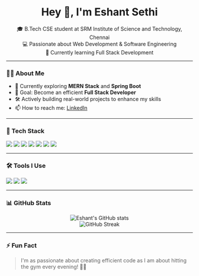 <h1 align="center">Hey 👋, I'm Eshant Sethi</h1>
<p align="center">
  🎓 B.Tech CSE student at SRM Institute of Science and Technology, Chennai <br>
  💻 Passionate about Web Development & Software Engineering <br>
  🚀 Currently learning Full Stack Development
</p>

---

### 🧑‍💻 About Me

- 🌱 Currently exploring **MERN Stack** and **Spring Boot**
- 🎯 Goal: Become an efficient **Full Stack Developer**
- 🛠️ Actively building real-world projects to enhance my skills
- 📫 How to reach me: [LinkedIn](https://www.linkedin.com/in/eshant-sethi-09b35a248/) <!-- Replace with your actual LinkedIn -->

---

### 🧰 Tech Stack

<p>
  <img src="https://img.shields.io/badge/JavaScript-F7DF1E?style=for-the-badge&logo=javascript&logoColor=black"/>
  <img src="https://img.shields.io/badge/HTML5-E34F26?style=for-the-badge&logo=html5&logoColor=white"/>
  <img src="https://img.shields.io/badge/CSS3-1572B6?style=for-the-badge&logo=css3&logoColor=white"/>
  <img src="https://img.shields.io/badge/React-20232A?style=for-the-badge&logo=react&logoColor=61DAFB"/>
  <img src="https://img.shields.io/badge/Node.js-339933?style=for-the-badge&logo=nodedotjs&logoColor=white"/>
  <img src="https://img.shields.io/badge/Java-ED8B00?style=for-the-badge&logo=java&logoColor=white"/>
  <img src="https://img.shields.io/badge/C++-00599C?style=for-the-badge&logo=c%2b%2b&logoColor=white"/>
</p>

---

### 🛠️ Tools I Use

<p>
  <img src="https://img.shields.io/badge/VSCode-007ACC?style=for-the-badge&logo=visual%20studio%20code&logoColor=white"/>
  <img src="https://img.shields.io/badge/Git-F05032?style=for-the-badge&logo=git&logoColor=white"/>
  <img src="https://img.shields.io/badge/GitHub-181717?style=for-the-badge&logo=github&logoColor=white"/>
</p>

---

### 📊 GitHub Stats

<p align="center">
  <img src="https://github-readme-stats.vercel.app/api?username=EshantSethi&show_icons=true&theme=tokyonight" alt="Eshant's GitHub stats"/>
  <br>
  <img src="https://github-readme-streak-stats.herokuapp.com/?user=EshantSethi&theme=tokyonight" alt="GitHub Streak"/>
</p>

---

### ⚡ Fun Fact
> I'm as passionate about creating efficient code as I am about hitting the gym every evening! 🏋️‍♂️

